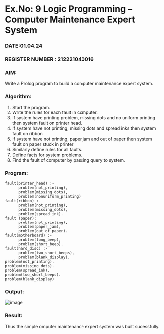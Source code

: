 # Ex.No: 9  Logic Programming –  Computer Maintenance Expert System
### DATE:01.04.24                                                                            
### REGISTER NUMBER : 212221040016
### AIM: 
Write a Prolog program to build a computer maintenance expert system.
###  Algorithm:
1. Start the program.
2. Write the rules for each fault in computer.
3. If system have printing problem, missing dots and no uniform printing then system fault on printer head.
4. If system have not printing, missing dots and spread inks then system fault on ribbon
5. If system have not printing, paper jam and out of paper then system fault on paper stuck in printer
6. Similarly define rules for all faults.
7. Define facts for system problems.
8. Find the fault of computer by passing query to system.
     
### Program:
~~~
fault(printer_head) :-
      problem(not_printing),
      problem(missing_dots),
      problem(nonuniform_printing).
fault(ribbon) :-
      problem(not_printing),
      problem(missing_dots),
      problem(spread_ink).
fault (paper):
      problem(not_printing),
      problem(paper_jam),
      problem(out_of_paper).
fault(motherboard) :-
      problem(long_beep),
      problem(short_beep).
fault(hard_disc) :-
      problem(two_short_beeps),
      problem(blank_display).
problem(not_printing).
problem(missing_dots).
problem(spread_ink).
problem(two_short_beeps).
problem(blank_display)
~~~









### Output:
![image](https://github.com/DrUmaRaniV/AI_Lab_2023-24/assets/127651217/251fd84e-e982-4842-8b7f-2b5f689e0330)



### Result:
Thus the simple omputer maintenance expert system was built sucessfully.
